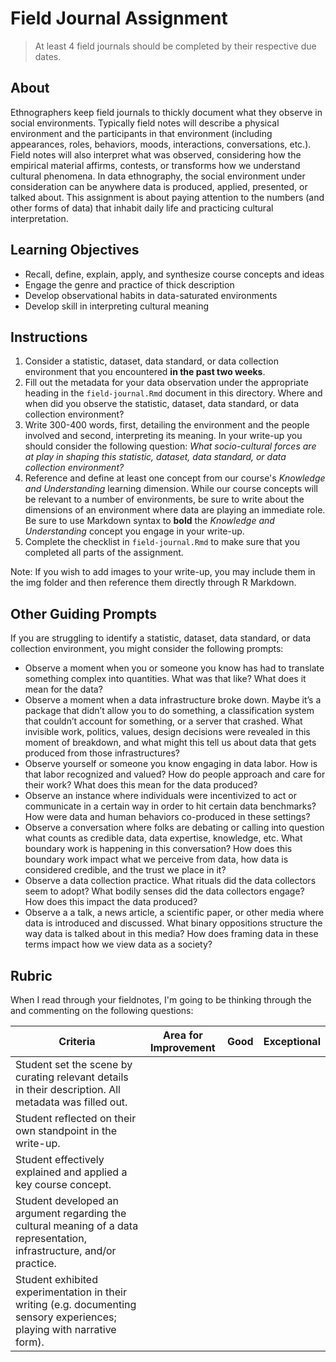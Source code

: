 # Field Journal Assignment 

> At least 4 field journals should be completed by their respective due dates.

## About

Ethnographers keep field journals to thickly document what they observe in social environments. Typically field notes will describe a physical environment and the participants in that environment (including appearances, roles, behaviors, moods, interactions, conversations, etc.). Field notes will also interpret what was observed, considering how the empirical material affirms, contests, or transforms how we understand cultural phenomena. In data ethnography, the social environment under consideration can be anywhere data is produced, applied, presented, or talked about. This assignment is about paying attention to the numbers (and other forms of data) that inhabit daily life and practicing cultural interpretation.

## Learning Objectives

* Recall, define, explain, apply, and synthesize course concepts and ideas
* Engage the genre and practice of thick description
* Develop observational habits in data-saturated environments
* Develop skill in interpreting cultural meaning

## Instructions

1. Consider a statistic, dataset, data standard, or data collection environment that you encountered **in the past two weeks**.
2. Fill out the metadata for your data observation under the appropriate heading in the `field-journal.Rmd` document in this directory. Where and when did you observe the statistic, dataset, data standard, or data collection environment?
3. Write 300-400 words, first, detailing the environment and the people involved and second, interpreting its meaning. In your write-up you should consider the following question: *What socio-cultural forces are at play in shaping this statistic, dataset, data standard, or data collection environment?*
4. Reference and define at least one concept from our course's *Knowledge and Understanding* learning dimension. While our course concepts will be relevant to a number of environments, be sure to write about the dimensions of an environment where data are playing an immediate role. Be sure to use Markdown syntax to **bold** the *Knowledge and Understanding* concept you engage in your write-up.
5. Complete the checklist in `field-journal.Rmd` to make sure that you completed all parts of the assignment.

Note: If you wish to add images to your write-up, you may include them in the img folder and then reference them directly through R Markdown. 

## Other Guiding Prompts

If you are struggling to identify a statistic, dataset, data standard, or data collection environment, you might consider the following prompts:

* Observe a moment when you or someone you know has had to translate something complex into quantities. What was that like? What does it mean for the data?
* Observe a moment when a data infrastructure broke down. Maybe it’s a package that didn’t allow you to do something, a classification system that couldn’t account for something, or a server that crashed. What invisible work, politics, values, design decisions were revealed in this moment of breakdown, and what might this tell us about data that gets produced from those infrastructures?
* Observe yourself or someone you know engaging in data labor. How is that labor recognized and valued? How do people approach and care for their work? What does this mean for the data produced?
* Observe an instance where individuals were incentivized to act or communicate in a certain way in order to hit certain data benchmarks? How were data and human behaviors co-produced in these settings?
* Observe a conversation where folks are debating or calling into question what counts as credible data, data expertise, knowledge, etc. What boundary work is happening in this conversation? How does this boundary work impact what we perceive from data, how data is considered credible, and the trust we place in it?
* Observe a data collection practice. What rituals did the data collectors seem to adopt? What bodily senses did the data collectors engage? How does this impact the data produced?
* Observe a a talk, a news article, a scientific paper, or other media where data is introduced and discussed. What binary oppositions structure the way data is talked about in this media? How does framing data in these terms impact how we view data as a society?

## Rubric

When I read through your fieldnotes, I'm going to be thinking through the and commenting on the following questions:

| Criteria                                                                                                                | Area for Improvement | Good | Exceptional |
|------------------------------|----------------------|------|-------------|
| Student set the scene by curating relevant details in their description. All metadata was filled out.                   |                      |      |             |
| Student reflected on their own standpoint in the write-up.                                                              |                      |      |             |
| Student effectively explained and applied a key course concept.                                                         |                      |      |             |
| Student developed an argument regarding the cultural meaning of a data representation, infrastructure, and/or practice. |                      |      |             |
| Student exhibited experimentation in their writing (e.g. documenting sensory experiences; playing with narrative form).      |                      |      |             |

